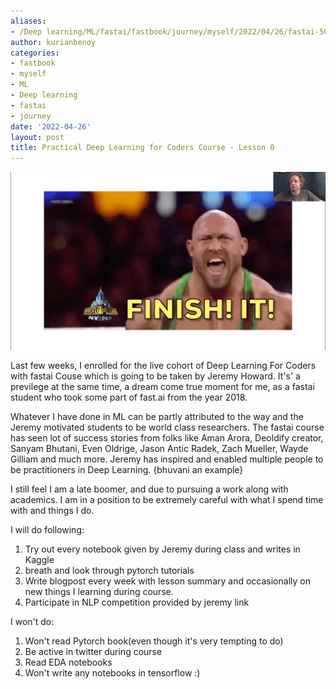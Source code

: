 ```yaml
---
aliases:
- /Deep learning/ML/fastai/fastbook/journey/myself/2022/04/26/fastai-50
author: kurianbenoy
categories:
- fastbook
- myself
- ML
- Deep learning
- fastai
- journey
date: '2022-04-26'
layout: post
title: Practical Deep Learning for Coders Course - Lesson 0
---
```


![](/posts/images/lesson0.jpg)

Last few weeks, I enrolled for the live cohort of Deep Learning For Coders
with fastai Couse which is going to be taken by Jeremy Howard. It's' a previlege
at the same time, a dream come true moment for me, as a fastai student who took
some part of fast.ai from the year 2018.

Whatever I have done in ML can be partly attributed to the way and the Jeremy
motivated students to be world class researchers. The fastai course has seen lot
of success stories from folks like Aman Arora, Deoldify creator, Sanyam Bhutani, Even Oldrige, Jason Antic
Radek, Zach Mueller, Wayde Gilliam and much more. Jeremy has inspired and enabled
multiple people to be practitioners in Deep Learning. {bhuvani an example}

I still feel I am a late boomer, and due to pursuing a work along with academics.
I am in a position to be extremely careful with what I spend time with and
things I do.

I will do following:

1. Try out every notebook given by Jeremy during class and writes in Kaggle
2. breath and look through pytorch tutorials
3. Write blogpost every week with lesson summary and occasionally on new things I learning
during course.
4. Participate in NLP competition provided by jeremy link

I won't do:

1. Won't read Pytorch book(even though it's very tempting to do)
2. Be active in twitter during course
3. Read EDA notebooks
4. Won't write any notebooks in tensorflow :)
